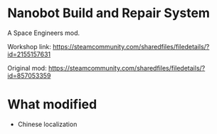 ﻿# Nanobot Build and Repair System
A Space Engineers mod.

Workshop link: https://steamcommunity.com/sharedfiles/filedetails/?id=2155157631

Original mod: https://steamcommunity.com/sharedfiles/filedetails/?id=857053359

# What modified
* Chinese localization
